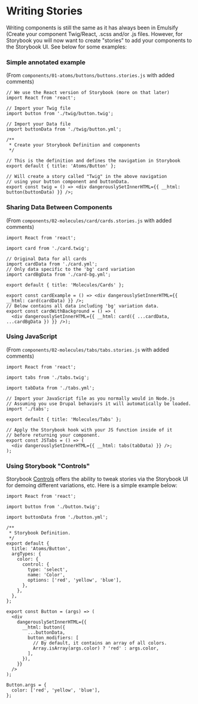 # Writing Stories

Writing components is still the same as it has always been in Emulsify \(Create your component Twig/React, .scss and/or .js files. However, for Storybook you will now want to create "stories" to add your components to the Storybook UI. See below for some examples:

### Simple annotated example

\(From `components/01-atoms/buttons/buttons.stories.js` with added comments\)

```text
// We use the React version of Storybook (more on that later)
import React from 'react';

// Import your Twig file
import button from './twig/button.twig';

// Import your Data file
import buttonData from './twig/button.yml';

/**
 * Create your Storybook Definition and components
 */

// This is the definition and defines the navigation in Storybook
export default { title: 'Atoms/Button' }; 

// Will create a story called "Twig" in the above navigation
// using your button component and buttonData.
export const twig = () => <div dangerouslySetInnerHTML={{ __html: button(buttonData) }} />;
```

### Sharing Data Between Components

\(From `components/02-molecules/card/cards.stories.js` with added comments\)

```text
import React from 'react';

import card from './card.twig';

// Original Data for all cards
import cardData from './card.yml';
// Only data specific to the 'bg' card variation
import cardBgData from './card-bg.yml';

export default { title: 'Molecules/Cards' };

export const cardExample = () => <div dangerouslySetInnerHTML={{ __html: card(cardData) }} />;
// Below contains all data including 'bg' variation data.
export const cardWithBackground = () => (
  <div dangerouslySetInnerHTML={{ __html: card({ ...cardData, ...cardBgData }) }} />);

```

### Using JavaScript

\(From `components/02-molecules/tabs/tabs.stories.js` with added comments\)

```text
import React from 'react';

import tabs from './tabs.twig';

import tabData from './tabs.yml';

// Import your JavaScript file as you normally would in Node.js
// Assuming you use Drupal behaviors it will automatically be loaded.
import './tabs';

export default { title: 'Molecules/Tabs' };

// Apply the Storybook hook with your JS function inside of it
// before returning your component.
export const JSTabs = () => (
  <div dangerouslySetInnerHTML={{ __html: tabs(tabData) }} />;
);

```

### Using Storybook "Controls"

Storybook [Controls](https://storybook.js.org/docs/react/essentials/controls) offers the ability to tweak stories via the Storybook UI for demoing different variations, etc. Here is a simple example below:

```text
import React from 'react';

import button from './button.twig';

import buttonData from './button.yml';

/**
 * Storybook Definition.
 */
export default {
  title: 'Atoms/Button',
  argTypes: {
    color: {
      control: {
        type: 'select',
        name: 'Color',
        options: ['red', 'yellow', 'blue'],
      },
    },
  },
};

export const Button = (args) => (
  <div
    dangerouslySetInnerHTML={{
      __html: button({
        ...buttonData,
        button_modifiers: [
          // By default, it contains an array of all colors.
          Array.isArray(args.color) ? 'red' : args.color,
        ],
      }),
    }}
  />
);

Button.args = {
  color: ['red', 'yellow', 'blue'],
};

```

